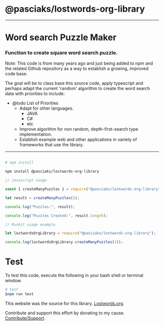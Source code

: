 # @pasciaks/lostwords-org-library

---

# Word search Puzzle Maker

### Function to create square word search puzzle.

Note: This code is from many years ago and just being added to npm and the related Github repository as a way to establish a growing, improved code base.

The goal will be to class base this source code, apply typescript and perhaps adapt the current 'random' algorithm to create the word search data with priorities to include:

- @todo List of Priorities
  - Adapt for other languages.
    - JAVA
    - C#
    - etc
  - Improve algorithm for non random, depth-first-search type implementation.
  - Establish example web and other applications in variety of frameworks that use the library.

---

```bash

# npm install

npm install @pasciaks/lostwords-org-library

```

```javascript
// Javascript usage

const { createManyPuzzles } = require("@pasciaks/lostwords-org-library");

let result = createManyPuzzles(1);

console.log("Puzzles:", result);

console.log("Puzzles Created:", result.length);
```

```javascript
// Runkit usage example

let lostwordsOrgLibrary = require("@pasciaks/lostwords-org-library");

console.log(lostwordsOrgLibrary.createManyPuzzles(1));
```

# Test

To test this code, execute the following in your bash shell or terminal window.

```bash
# test
$npm run test

```

This website was the source for this library. [Lostwords.org](http://lostwords.org).

Contribute and support this effort by donating to my cause. [Contribute/Support](https://www.buymeacoffee.com/shelpasc).

